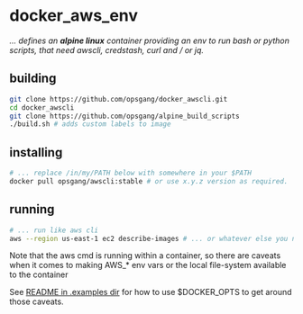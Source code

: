 # docker\_aws\_env
_... defines an **alpine linux** container providing an env to run bash or_
_python scripts, that need awscli, credstash, curl and / or jq._

## building

```bash
git clone https://github.com/opsgang/docker_awscli.git
cd docker_awscli
git clone https://github.com/opsgang/alpine_build_scripts
./build.sh # adds custom labels to image
```

## installing

```bash
# ... replace /in/my/PATH below with somewhere in your $PATH
docker pull opsgang/awscli:stable # or use x.y.z version as required.
```

## running

```bash
# ... run like aws cli
aws --region us-east-1 ec2 describe-images # ... or whatever else you need to do.
```

Note that the aws cmd is running within a container, so there are caveats when it comes to
making AWS\_\* env vars or the local file-system available to the container

See [README in .examples dir](https://github.com/opsgang/docker_awscli/tree/master/.examples)
for how to use $DOCKER\_OPTS to get around those caveats.
